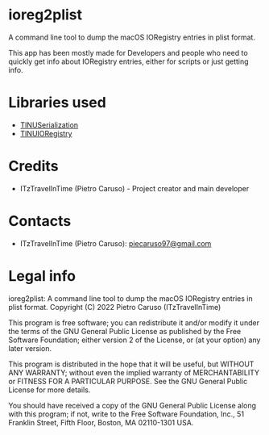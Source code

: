 # ioreg2plist
A command line tool to dump the macOS IORegistry entries in plist format.

This app has been mostly made for Developers and people who need to quickly get info about IORegistry entries, either for scripts or just getting info.

# Libraries used
 - [TINUSerialization]("https://github.com/ITzTravelInTime/TINUSerialization")
 - [TINUIORegistry]("https://github.com/ITzTravelInTime/TINUIORegistry")

# Credits

 - ITzTravelInTime (Pietro Caruso) - Project creator and main developer

# Contacts

 - ITzTravelInTime (Pietro Caruso): piecaruso97@gmail.com

# Legal info

ioreg2plist: A command line tool to dump the macOS IORegistry entries in plist format.
Copyright (C) 2022 Pietro Caruso (ITzTravelInTime)

This program is free software; you can redistribute it and/or modify
it under the terms of the GNU General Public License as published by
the Free Software Foundation; either version 2 of the License, or
(at your option) any later version.

This program is distributed in the hope that it will be useful,
but WITHOUT ANY WARRANTY; without even the implied warranty of
MERCHANTABILITY or FITNESS FOR A PARTICULAR PURPOSE.  See the
GNU General Public License for more details.

You should have received a copy of the GNU General Public License along
with this program; if not, write to the Free Software Foundation, Inc.,
51 Franklin Street, Fifth Floor, Boston, MA 02110-1301 USA.
